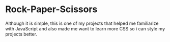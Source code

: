# Rock-Paper-Scissors

Although it is simple, this is one of my projects that helped me familiarize with JavaScript and also made me want to learn more CSS so i can style my projects better.
